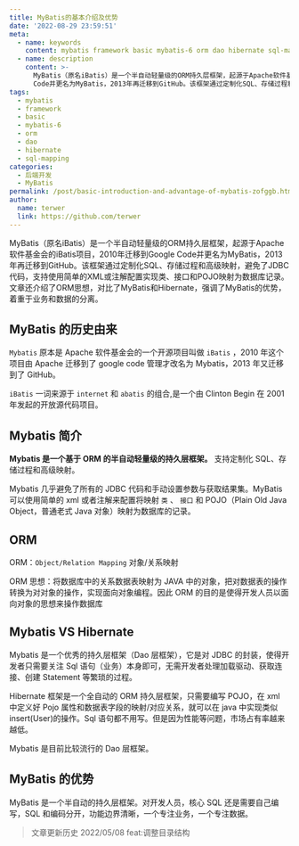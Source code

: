 ```yaml
---
title: MyBatis的基本介绍及优势
date: '2022-08-29 23:59:51'
meta:
  - name: keywords
    content: mybatis framework basic mybatis-6 orm dao hibernate sql-mapping
  - name: description
    content: >-
      MyBatis（原名iBatis）是一个半自动轻量级的ORM持久层框架，起源于Apache软件基金会的iBatis项目，2010年迁移到Google
      Code并更名为MyBatis，2013年再迁移到GitHub。该框架通过定制化SQL、存储过程和高级映射，避免了JDBC代码，支持使用简单的XML或注解配置实现类、接口和POJO映射为数据库记录。文章还介绍了ORM思想，对比了MyBatis和Hibernate，强调了MyBatis的优势，着重于业务和数据的分离。
tags:
  - mybatis
  - framework
  - basic
  - mybatis-6
  - orm
  - dao
  - hibernate
  - sql-mapping
categories:
  - 后端开发
  - MyBatis
permalink: /post/basic-introduction-and-advantage-of-mybatis-zofggb.html
author:
  name: terwer
  link: https://github.com/terwer
---
```

MyBatis（原名iBatis）是一个半自动轻量级的ORM持久层框架，起源于Apache软件基金会的iBatis项目，2010年迁移到Google Code并更名为MyBatis，2013年再迁移到GitHub。该框架通过定制化SQL、存储过程和高级映射，避免了JDBC代码，支持使用简单的XML或注解配置实现类、接口和POJO映射为数据库记录。文章还介绍了ORM思想，对比了MyBatis和Hibernate，强调了MyBatis的优势，着重于业务和数据的分离。

<!-- more -->




## MyBatis 的历史由来

`Mybatis` 原本是 Apache 软件基金会的一个开源项目叫做 `iBatis` ，2010 年这个项目由 Apache 迁移到了 google code 管理才改名为 Mybatis，2013 年又迁移到了 GitHub。

`iBatis` 一词来源于 `internet` 和 `abatis` 的组合,是一个由 Clinton Begin 在 2001 年发起的开放源代码项目。

## Mybatis 简介

<span style="font-weight: bold;" data-type="strong">Mybatis 是一个基于 ORM 的半自动轻量级的持久层框架。</span>  支持定制化 SQL、存储过程和高级映射。

Mybatis 几乎避免了所有的 JDBC 代码和手动设置参数与获取结果集。MyBatis 可以使用简单的 xml 或者注解来配置将映射 `类` 、 `接口` 和 POJO（Plain Old Java Object，普通老式 Java 对象）映射为数据库的记录。

## ORM

ORM：`Object/Relation Mapping` 对象/关系映射

ORM 思想：将数据库中的关系数据表映射为 JAVA 中的对象，把对数据表的操作转换为对对象的操作，实现面向对象编程。因此 ORM 的目的是使得开发人员以面向对象的思想来操作数据库

## Mybatis VS Hibernate

Mybatis 是一个优秀的持久层框架（Dao 层框架），它是对 JDBC 的封装，使得开发者只需要关注 Sql 语句（业务）本身即可，无需开发者处理加载驱动、获取连接、创建 Statement 等繁琐的过程。

Hibernate 框架是一个全自动的 ORM 持久层框架，只需要编写 POJO，在 xml 中定义好 Pojo 属性和数据表字段的映射/对应关系，就可以在 java 中实现类似 insert(User)的操作。Sql 语句都不用写。但是因为性能等问题，市场占有率越来越低。

Mybatis 是目前比较流行的 Dao 层框架。

## MyBatis 的优势

MyBatis 是一个半自动的持久层框架。对开发人员，核心 SQL 还是需要自己编写，SQL 和编码分开，功能边界清晰，一个专注业务，一个专注数据。

> 文章更新历史
> 2022/05/08 feat:调整目录结构
